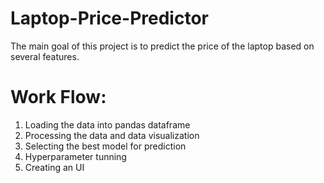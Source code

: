 # Laptop-Price-Predictor
The main goal of this project is to predict the price of the laptop based on several features. 

# Work Flow:
1. Loading the data into pandas dataframe
2. Processing the data and data visualization
3. Selecting the best model for prediction
4. Hyperparameter tunning
5. Creating an UI
   
